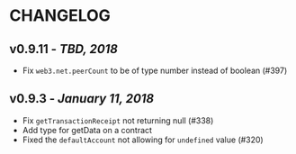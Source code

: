 # CHANGELOG

## v0.9.11 - _TBD, 2018_

* Fix `web3.net.peerCount` to be of type number instead of boolean (#397)

## v0.9.3 - _January 11, 2018_

* Fix `getTransactionReceipt` not returning null (#338)
* Add type for getData on a contract
* Fixed the `defaultAccount` not allowing for `undefined` value (#320)
